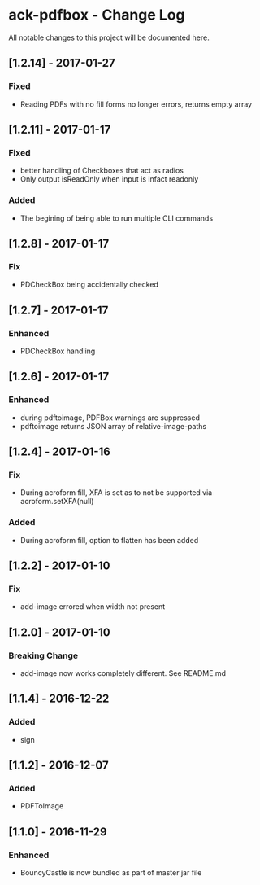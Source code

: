 # ack-pdfbox - Change Log
All notable changes to this project will be documented here.

## [1.2.14] - 2017-01-27
### Fixed
- Reading PDFs with no fill forms no longer errors, returns empty array

## [1.2.11] - 2017-01-17
### Fixed
- better handling of Checkboxes that act as radios
- Only output isReadOnly when input is infact readonly
### Added
- The begining of being able to run multiple CLI commands

## [1.2.8] - 2017-01-17
### Fix
- PDCheckBox being accidentally checked

## [1.2.7] - 2017-01-17
### Enhanced
- PDCheckBox handling

## [1.2.6] - 2017-01-17
### Enhanced
- during pdftoimage, PDFBox warnings are suppressed
- pdftoimage returns JSON array of relative-image-paths

## [1.2.4] - 2017-01-16
### Fix
- During acroform fill, XFA is set as to not be supported via acroform.setXFA(null)
### Added
- During acroform fill, option to flatten has been added

## [1.2.2] - 2017-01-10
### Fix
- add-image errored when width not present

## [1.2.0] - 2017-01-10
### Breaking Change
- add-image now works completely different. See README.md

## [1.1.4] - 2016-12-22
### Added
- sign

## [1.1.2] - 2016-12-07
### Added
- PDFToImage

## [1.1.0] - 2016-11-29
### Enhanced
- BouncyCastle is now bundled as part of master jar file
